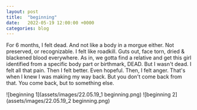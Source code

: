 ```yaml
---
layout: post
title:  "beginning"
date:   2022-05-19 12:00:00 +0000
categories: blog
---
```

For 6 months, I felt dead.
And not like a body in a morgue either.
Not preserved, or recognizable.
I felt like roadkill.
Guts out, face torn, dried & blackened blood everywhere.
As in, we gotta find a relative and get this girl identified from a specific body part or birthmark,
DEAD.
But I wasn't dead. I felt all that pain.
Then I felt better.
Even hopeful.
Then, I felt anger. That's when I knew I was making my way back.
But you don't come back from that.
You come back, but to something else.

![beginning 1](assets/images/22.05.19_1 beginning.png)
![beginning 2](assets/images/22.05.19_2 beginning.png)
